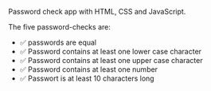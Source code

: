 Password check app with HTML, CSS and JavaScript.

The five password-checks are:
- ✅ passwords are equal
- ✅ Password contains at least one lower case character
- ✅ Password contains at least one upper case character
- ✅ Password contains at least one number
- ✅ Passwort is at least 10 characters long
